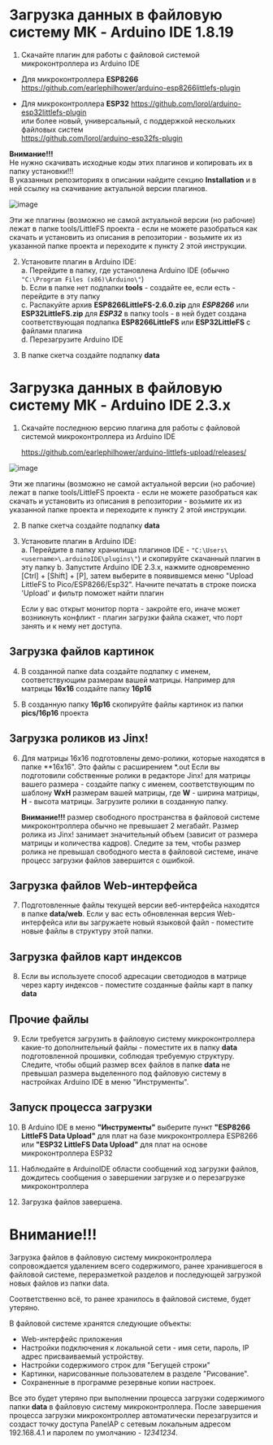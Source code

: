 # Загрузка данных в файловую систему МК - Arduino IDE 1.8.19

1. Скачайте плагин для работы с файловой системой микроконтроллера из Arduino IDE

- Для микроконтроллера **ESP8266**
https://github.com/earlephilhower/arduino-esp8266littlefs-plugin

- Для микроконтроллера **ESP32**
https://github.com/lorol/arduino-esp32littlefs-plugin  
или более новый, универсальный, с поддержкой нескольких файловых систем    
https://github.com/lorol/arduino-esp32fs-plugin


**Внимание!!!**  
Не нужно скачивать исходные коды этих плагинов и копировать их в папку установки!!!  
В указанных репозиториях в описании найдите секцию **Installation** и в ней ссылку на скачивание актуальной версии плагинов.

![image](https://user-images.githubusercontent.com/39353139/233008476-f82440a8-7116-4e65-8439-7551d454701b.png)

Эти же плагины (возможно не самой актуальной версии (но рабочие) лежат в папке tools/LittleFS проекта - 
если не можете разобраться как скачать и установить из описания в репозитории - возьмите их из указанной папке проекта и 
переходите к пункту 2 этой инструкции.

2. Установите плагин в Arduino IDE:  
 a. Перейдите в папку, где установлена Arduino IDE (обычно `"C:\Program Files (x86)\Arduino\"`)  
 b. Если в папке нет подпапки **tools** - создайте ее, если есть - перейдите в эту папку  
 с. Распакуйте архив **ESP8266LittleFS-2.6.0.zip** для ***ESP8266*** или **ESP32LittleFS.zip** для ***ESP32*** в папку tools - 
    в ней будет создана соответствующая подпапка **ESP8266LittleFS** или **ESP32LittleFS** с файлами плагина  
 d. Перезагрузите Arduino IDE  

3. В папке скетча создайте подпапку **data**

# Загрузка данных в файловую систему МК - Arduino IDE 2.3.x

1. Скачайте последнюю версию плагина для работы с файловой системой микроконтроллера из Arduino IDE

   https://github.com/earlephilhower/arduino-littlefs-upload/releases/

![image](https://github.com/user-attachments/assets/bd05a24b-b52d-4b67-ad21-1beafb072bb0)

Эти же плагины (возможно не самой актуальной версии (но рабочие) лежат в папке tools/LittleFS проекта - 
если не можете разобраться как скачать и установить из описания в репозитории - возьмите их из указанной папке проекта и 
переходите к пункту 2 этой инструкции.

2. В папке скетча создайте подпапку **data**

3. Установите плагин в Arduino IDE:  
 a. Перейдите в папку хранилища плагинов IDE - `"C:\Users\<username>\.arduinoIDE\plugins\"`) и скопируйте скачанный плагин в эту папку 
 b. Запустите Arduino IDE 2.3.x, нажмите одновременно [Ctrl] + [Shift] + [P], 
   затем выберите в появившемся меню "Upload LittleFS to Pico/ESP8266/Esp32".
   Начните печатать в строке поиска 'Upload' и фильтр поможет найти плагин

   Если у вас открыт монитор порта - закройте его, иначе может возникнуть конфликт - плагин загрузки файла скажет, что порт занять и к нему нет доступа.

## Загрузка файлов картинок 

4. В созданной папке data создайте подпапку с именем, соответствующим размерам вашей матрицы. 
   Например для матрицы **16x16** создайте папку **16p16**

5. В созданную папку **16р16** скопируйте файлы картинок из папки **pics/16p16** проекта

## Загрузка роликов из Jinx!

6. Для матрицы 16x16 подготовлены демо-ролики, которые находятся в папке **16x16". Это файлы с расширением \*.out
   Если вы подготовили собственные ролики в редакторе Jinx! для матрицы вашего размера - создайте папку с именем,
   соответствующим по шаблону **WxH** размерам вашей матрицы, где **W** - ширина матрицы, **H** - высота матрицы.
   Загрузите ролики в созданную папку.

   **Внимание!!!** размер свободного пространства в файловой системе микроконтроллера обычно не превышает 2 мегабайт.
   Размер ролика из Jinx! занимает значительный объем (зависит от размера матрицы и количества кадров). Следите за тем, чтобы
   размер ролика не превышал свободного места в файловой системе, иначе процесс загрузки файлов завершится с ошибкой.

## Загрузка файлов Web-интерфейса

7. Подготовленные файлы текущей версии веб-интерфейса находятся в папке **data/web**.
   Если у вас есть обновленная версия Web-интерфейса или вы загружаете новый языковой файл - поместите
   новые файлы в структуру этой папки.

## Загрузка файлов карт индексов

8. Если вы используете способ адресации светодиодов в матрице через карту индексов - поместите созданные файлы карт в папку **data**

## Прочие файлы

9. Если требуется загрузить в файловую систему микроконтроллера какие-то дополнительный файлы - поместите их в папку **data** 
   подготовленной прошивки, соблюдая требуемую структуру. Следите, чтобы общий размер всех файлов в папке **data** не превышал размера
   выделенного под файловую систему в настройках Arduino IDE в меню "Инструменты".

## Запуск процесса загрузки

10. В Arduino IDE в меню **"Инструменты"** выберите пункт **"ESP8266 LittleFS Data Upload"** для плат на базе микроконтроллера ESP8266 
    или **"ESP32 LittleFS Data Upload"** для плат на основе микроконтроллера ESP32

11. Наблюдайте в ArduinoIDE области сообщений ход загрузки файлов, дождитесь сообщения о завершении загрузке и
    о перезагрузке микроконтроллера

12. Загрузка файлов завершена.

# Внимание!!!

Загрузка файлов в файловую систему микроконтроллера сопровождается удалением всего содержимого, ранее хранившегося в файловой системе,
переразметкой разделов и последующей загрузкой новых файлов из папки data.

Соответственно всё, то ранее хранилось в файловой системе, будет утеряно.  

В файловой системе хранятся следующие объекты:
- Web-интерфейс приложения
- Настройки подключения к локальной сети - имя сети, пароль, IP адрес присваиваемый устройству.
- Настройки содержимого строк для "Бегущей строки"
- Картинки, нарисованные пользователем в разделе "Рисование".
- Сохраненные в программе резервные копии настроек.

Все это будет утеряно при выполнении процесса загрузки содержимого папки **data** в файловую систему микроконтроллера. 
После завершения процесса загрузки микроконтроллер автоматически перезагрузится и создаст точку доступа PanelAP с
сетевым локальным адресом 192.168.4.1 и паролем по умолчанию - *12341234*.
